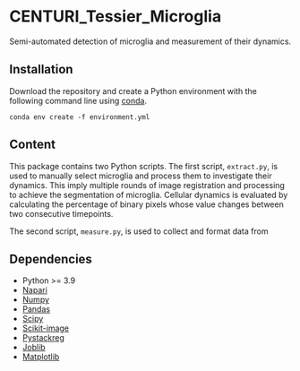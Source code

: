 # CENTURI_Tessier_Microglia
Semi-automated detection of microglia and measurement of their dynamics.

## Installation
Download the repository and create a Python environment with the following command line using [conda](https://docs.conda.io/en/latest/).

    conda env create -f environment.yml

## Content
This package contains two Python scripts. The first script, `extract.py`, is used to manually select microglia and process them to investigate their dynamics. This imply multiple rounds of image registration and processing to achieve the segmentation of microglia. Cellular dynamics is evaluated by calculating the percentage of binary pixels whose value changes between two consecutive timepoints. 

The second script, `measure.py`, is used to collect and format data from 



## Dependencies
 - Python >= 3.9 
 - [Napari](https://napari.org/stable/)
 - [Numpy](https://numpy.org/)
 - [Pandas](https://pandas.pydata.org/)
 - [Scipy](https://scipy.org/)
 - [Scikit-image](https://scikit-image.org/)
 - [Pystackreg](https://pypi.org/project/pystackreg/)
 - [Joblib](https://joblib.readthedocs.io/en/latest/)
 - [Matplotlib](https://matplotlib.org/)


